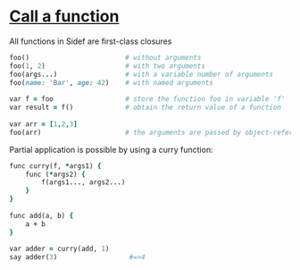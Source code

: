 [1]: http://rosettacode.org/wiki/Call_a_function

# [Call a function][1]

All functions in Sidef are first-class closures

```ruby
foo()                        # without arguments
foo(1, 2)                    # with two arguments
foo(args...)                 # with a variable number of arguments
foo(name: 'Bar', age: 42)    # with named arguments
 
var f = foo                  # store the function foo in variable 'f'
var result = f()             # obtain the return value of a function
 
var arr = [1,2,3]
foo(arr)                     # the arguments are passed by object-reference
```


Partial application is possible by using a curry function:

```ruby
func curry(f, *args1) {
    func (*args2) {
        f(args1..., args2...)
    }
}
 
func add(a, b) {
    a + b
}
 
var adder = curry(add, 1)
say adder(3)                  #=>4
```
